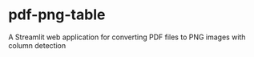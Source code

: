 # pdf-png-table
A Streamlit web application for converting PDF files to PNG images with column detection
